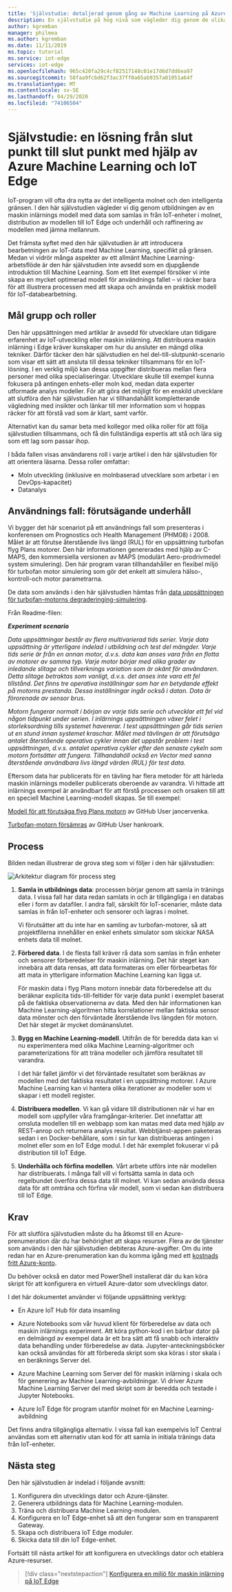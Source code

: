 ```yaml
---
title: 'Självstudie: detaljerad genom gång av Machine Learning på Azure IoT Edge'
description: En självstudie på hög nivå som vägleder dig genom de olika aktiviteterna som behövs för att skapa en slut punkt till slut punkt, maskin inlärning i gräns scenariot.
author: kgremban
manager: philmea
ms.author: kgremban
ms.date: 11/11/2019
ms.topic: tutorial
ms.service: iot-edge
services: iot-edge
ms.openlocfilehash: 965c420fa29c4cf82517148c01e17d6d7dd6ea97
ms.sourcegitcommit: 58faa9fcbd62f3ac37ff0a65ab9357a01051a64f
ms.translationtype: MT
ms.contentlocale: sv-SE
ms.lasthandoff: 04/29/2020
ms.locfileid: "74106504"
---
```

# <a name="tutorial-an-end-to-end-solution-using-azure-machine-learning-and-iot-edge"></a>Självstudie: en lösning från slut punkt till slut punkt med hjälp av Azure Machine Learning och IoT Edge

IoT-program vill ofta dra nytta av det intelligenta molnet och den intelligenta gränsen. I den här självstudien vägleder vi dig genom utbildningen av en maskin inlärnings modell med data som samlas in från IoT-enheter i molnet, distribution av modellen till IoT Edge och underhåll och raffinering av modellen med jämna mellanrum.

Det främsta syftet med den här självstudien är att introducera bearbetningen av IoT-data med Machine Learning, specifikt på gränsen. Medan vi vidrör många aspekter av ett allmänt Machine Learning-arbetsflöde är den här självstudien inte avsedd som en djupgående introduktion till Machine Learning. Som ett litet exempel försöker vi inte skapa en mycket optimerad modell för användnings fallet – vi räcker bara för att illustrera processen med att skapa och använda en praktisk modell för IoT-databearbetning.

## <a name="target-audience-and-roles"></a>Mål grupp och roller

Den här uppsättningen med artiklar är avsedd för utvecklare utan tidigare erfarenhet av IoT-utveckling eller maskin inlärning. Att distribuera maskin inlärning i Edge kräver kunskaper om hur du ansluter en mängd olika tekniker. Därför täcker den här självstudien en hel del-till-slutpunkt-scenario som visar ett sätt att ansluta till dessa tekniker tillsammans för en IoT-lösning. I en verklig miljö kan dessa uppgifter distribueras mellan flera personer med olika specialiseringar. Utvecklare skulle till exempel kunna fokusera på antingen enhets-eller moln kod, medan data experter utformade analys modeller. För att göra det möjligt för en enskild utvecklare att slutföra den här självstudien har vi tillhandahållit kompletterande vägledning med insikter och länkar till mer information som vi hoppas räcker för att förstå vad som är klart, samt varför.

Alternativt kan du samar beta med kollegor med olika roller för att följa självstudien tillsammans, och få din fullständiga expertis att stå och lära sig som ett lag som passar ihop.

I båda fallen visas användarens roll i varje artikel i den här självstudien för att orientera läsarna. Dessa roller omfattar:

* Moln utveckling (inklusive en molnbaserad utvecklare som arbetar i en DevOps-kapacitet)
* Datanalys

## <a name="use-case-predictive-maintenance"></a>Användnings fall: förutsägande underhåll

Vi bygger det här scenariot på ett användnings fall som presenteras i konferensen om Prognostics och Health Management (PHM08) i 2008. Målet är att förutse återstående livs längd (RUL) för en uppsättning turbofan flyg Plans motorer. Den här informationen genererades med hjälp av C-MAPS, den kommersiella versionen av MAPS (modulärt Aero-prodrivmedel system simulering). Den här program varan tillhandahåller en flexibel miljö för turbofan motor simulering som gör det enkelt att simulera hälso-, kontroll-och motor parametrarna.

De data som används i den här självstudien hämtas från [data uppsättningen för turbofan-motorns degraderinging-simulering](https://ti.arc.nasa.gov/tech/dash/groups/pcoe/prognostic-data-repository/#turbofan).

Från Readme-filen:

***Experiment scenario***

*Data uppsättningar består av flera multivarierad tids serier. Varje data uppsättning är ytterligare indelad i utbildning och test del mängder. Varje tids serie är från en annan motor, d.v.s. data kan anses vara från en flotta av motorer av samma typ. Varje motor börjar med olika grader av inledande slitage och tillverknings variation som är okänt för användaren. Detta slitage betraktas som vanligt, d.v.s. det anses inte vara ett fel tillstånd. Det finns tre operativa inställningar som har en betydande effekt på motorns prestanda. Dessa inställningar ingår också i datan. Data är förorenade av sensor brus.*

*Motorn fungerar normalt i början av varje tids serie och utvecklar ett fel vid någon tidpunkt under serien. I inlärnings uppsättningen växer felet i storleksordning tills systemet havererar. I test uppsättningen går tids serien ut en stund innan systemet kraschar. Målet med tävlingen är att förutsäga antalet återstående operativa cykler innan det uppstår problem i test uppsättningen, d.v.s. antalet operativa cykler efter den senaste cykeln som motorn fortsätter att fungera. Tillhandahöll också en Vector med sanna återstående användbara livs längd värden (RUL) för test data.*

Eftersom data har publicerats för en tävling har flera metoder för att härleda maskin inlärnings modeller publicerats oberoende av varandra. Vi hittade att inlärnings exempel är användbart för att förstå processen och orsaken till att en speciell Machine Learning-modell skapas. Se till exempel:

[Modell för att förutsäga flyg Plans motorn](https://github.com/jancervenka/turbofan_failure) av GitHub User jancervenka.

[Turbofan-motorn försämras](https://github.com/hankroark/Turbofan-Engine-Degradation) av GitHub User hankroark.

## <a name="process"></a>Process

Bilden nedan illustrerar de grova steg som vi följer i den här självstudien:

![Arkitektur diagram för process steg](media/tutorial-machine-learning-edge-01-intro/tutorial-steps-overview.png)

1. **Samla in utbildnings data**: processen börjar genom att samla in tränings data. I vissa fall har data redan samlats in och är tillgängliga i en databas eller i form av datafiler. I andra fall, särskilt för IoT-scenarier, måste data samlas in från IoT-enheter och sensorer och lagras i molnet.

   Vi förutsätter att du inte har en samling av turbofan-motorer, så att projektfilerna innehåller en enkel enhets simulator som skickar NASA enhets data till molnet.

1. **Förbered data**. I de flesta fall kräver rå data som samlas in från enheter och sensorer förberedelser för maskin inlärning. Det här steget kan innebära att data rensas, att data formateras om eller förbearbetas för att mata in ytterligare information Machine Learning kan ligga ut.

   För maskin data i flyg Plans motorn innebär data förberedelse att du beräknar explicita tids-till-feltider för varje data punkt i exemplet baserat på de faktiska observationerna av data. Med den här informationen kan Machine Learning-algoritmen hitta korrelationer mellan faktiska sensor data mönster och den förväntade återstående livs längden för motorn. Det här steget är mycket domänanslutet.

1. **Bygg en Machine Learning-modell**. Utifrån de för beredda data kan vi nu experimentera med olika Machine Learning-algoritmer och parameterizations för att träna modeller och jämföra resultatet till varandra.

   I det här fallet jämför vi det förväntade resultatet som beräknas av modellen med det faktiska resultatet i en uppsättning motorer. I Azure Machine Learning kan vi hantera olika iterationer av modeller som vi skapar i ett modell register.

1. **Distribuera modellen**. Vi kan gå vidare till distributionen när vi har en modell som uppfyller våra framgångar-kriterier. Det innefattar att omsluta modellen till en webbapp som kan matas med data med hjälp av REST-anrop och returnera analys resultat. Webbtjänst-appen paketeras sedan i en Docker-behållare, som i sin tur kan distribueras antingen i molnet eller som en IoT Edge modul. I det här exemplet fokuserar vi på distribution till IoT Edge.

1. **Underhålla och förfina modellen**. Vårt arbete utförs inte när modellen har distribuerats. I många fall vill vi fortsätta samla in data och regelbundet överföra dessa data till molnet. Vi kan sedan använda dessa data för att omträna och förfina vår modell, som vi sedan kan distribuera till IoT Edge.

## <a name="prerequisites"></a>Krav

För att slutföra självstudien måste du ha åtkomst till en Azure-prenumeration där du har behörighet att skapa resurser. Flera av de tjänster som används i den här självstudien debiteras Azure-avgifter. Om du inte redan har en Azure-prenumeration kan du komma igång med ett [kostnads fritt Azure-konto](https://azure.microsoft.com/offers/ms-azr-0044p/).

Du behöver också en dator med PowerShell installerat där du kan köra skript för att konfigurera en virtuell Azure-dator som utvecklings dator.

I det här dokumentet använder vi följande uppsättning verktyg:

* En Azure IoT Hub för data insamling

* Azure Notebooks som vår huvud klient för förberedelse av data och maskin inlärnings experiment. Att köra python-kod i en bärbar dator på en delmängd av exempel data är ett bra sätt att få snabb och interaktiv data behandling under förberedelse av data. Jupyter-anteckningsböcker kan också användas för att förbereda skript som ska köras i stor skala i en beräknings Server del.

* Azure Machine Learning som Server del för maskin inlärning i skala och för generering av Machine Learning-avbildningar. Vi driver Azure Machine Learning Server del med skript som är beredda och testade i Jupyter Notebooks.

* Azure IoT Edge för program utanför molnet för en Machine Learning-avbildning

Det finns andra tillgängliga alternativ. I vissa fall kan exempelvis IoT Central användas som ett alternativ utan kod för att samla in initiala tränings data från IoT-enheter.

## <a name="next-steps"></a>Nästa steg

Den här självstudien är indelad i följande avsnitt:

1. Konfigurera din utvecklings dator och Azure-tjänster.
2. Generera utbildnings data för Machine Learning-modulen.
3. Träna och distribuera Machine Learning-modulen.
4. Konfigurera en IoT Edge-enhet så att den fungerar som en transparent Gateway.
5. Skapa och distribuera IoT Edge moduler.
6. Skicka data till din IoT Edge-enhet.

Fortsätt till nästa artikel för att konfigurera en utvecklings dator och etablera Azure-resurser.

> [!div class="nextstepaction"]
> [Konfigurera en miljö för maskin inlärning på IoT Edge](tutorial-machine-learning-edge-02-prepare-environment.md)
